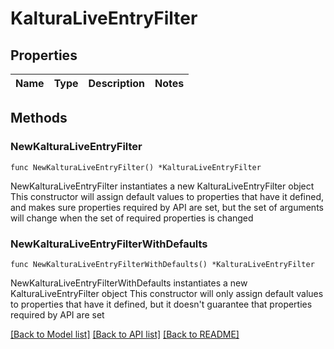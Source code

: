 # KalturaLiveEntryFilter

## Properties

Name | Type | Description | Notes
------------ | ------------- | ------------- | -------------

## Methods

### NewKalturaLiveEntryFilter

`func NewKalturaLiveEntryFilter() *KalturaLiveEntryFilter`

NewKalturaLiveEntryFilter instantiates a new KalturaLiveEntryFilter object
This constructor will assign default values to properties that have it defined,
and makes sure properties required by API are set, but the set of arguments
will change when the set of required properties is changed

### NewKalturaLiveEntryFilterWithDefaults

`func NewKalturaLiveEntryFilterWithDefaults() *KalturaLiveEntryFilter`

NewKalturaLiveEntryFilterWithDefaults instantiates a new KalturaLiveEntryFilter object
This constructor will only assign default values to properties that have it defined,
but it doesn't guarantee that properties required by API are set


[[Back to Model list]](../README.md#documentation-for-models) [[Back to API list]](../README.md#documentation-for-api-endpoints) [[Back to README]](../README.md)


